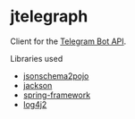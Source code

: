 # jtelegraph
Client for the <a href="https://core.telegram.org/bots/api">Telegram Bot API</a>.



Libraries used

<ul>
  <li>
    <a href="http://www.jsonschema2pojo.org">jsonschema2pojo</a>
  </li>
  <li>
    <a href="https://github.com/FasterXML/jackson-databind">jackson</a>
  </li> 
  <li>
    <a href="https://spring.io/projects/spring-framework">spring-framework</a>
  </li>
  <li>
    <a href="https://logging.apache.org/log4j/2.x/">log4j2</a>
  </li>  
</ul>
